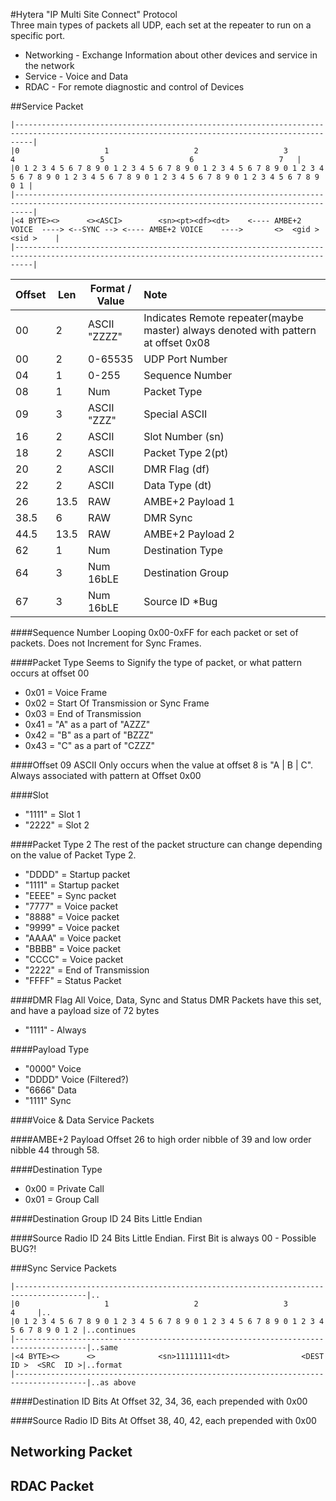 #Hytera "IP Multi Site Connect" Protocol  
Three main types of packets all UDP, each set at the repeater to run on a specific port.
* Networking - Exchange Information about other devices and service in the network
* Service - Voice and Data 
* RDAC - For remote diagnostic and control of Devices

##Service Packet
```
|------------------------------------------------------------------------------------------------------------------------------------------------|
|0                   1                   2                   3                   4                   5                   6                   7   | 
|0 1 2 3 4 5 6 7 8 9 0 1 2 3 4 5 6 7 8 9 0 1 2 3 4 5 6 7 8 9 0 1 2 3 4 5 6 7 8 9 0 1 2 3 4 5 6 7 8 9 0 1 2 3 4 5 6 7 8 9 0 1 2 3 4 5 6 7 8 9 0 1 |
|------------------------------------------------------------------------------------------------------------------------------------------------|
|<4 BYTE><>      <><ASCI>        <sn><pt><df><dt>    <---- AMBE+2 VOICE  ----> <--SYNC --> <---- AMBE+2 VOICE    ---->       <>  <gid ><sid >    |
|------------------------------------------------------------------------------------------------------------------------------------------------|
```


| Offset | Len | Format / Value          |Note               |
| ------ | ------  | --------------------|:----------------- |
|  00    |  2      |   ASCII "ZZZZ"      | Indicates Remote repeater(maybe master) always denoted with pattern at offset 0x08  |
|  00    |  2      |   0-65535           | UDP Port Number   | 
|  04    |  1      |   0-255             | Sequence Number   | 
|  08    |  1      |   Num               | Packet Type       | 
|  09    |  3      |   ASCII "ZZZ"       | Special ASCII     |
|  16    |  2      |   ASCII             | Slot Number  (sn) |
|  18    |  2      |   ASCII             | Packet Type 2(pt) |
|  20    |  2      |   ASCII             | DMR Flag     (df) |
|  22    |  2      |   ASCII             | Data Type    (dt) |
|  26    |  13.5   |   RAW               | AMBE+2 Payload 1  |
|  38.5  |  6      |   RAW               | DMR Sync          |
|  44.5  |  13.5   |   RAW               | AMBE+2 Payload 2  |
|  62    |  1      |   Num               | Destination Type  |
|  64    |  3      |   Num 16bLE         | Destination Group |
|  67    |  3      |   Num 16bLE         | Source ID *Bug    |


####Sequence Number
 Looping 0x00-0xFF for each packet or set of packets. Does not Increment for Sync Frames. 
 
####Packet Type
Seems to Signify the type of packet, or what pattern occurs at offset 00
* 0x01 = Voice Frame
* 0x02 = Start Of Transmission or Sync Frame
* 0x03 = End of Transmission 
* 0x41 = "A" as a part of "AZZZ"
* 0x42 = "B" as a part of "BZZZ"
* 0x43 = "C" as a part of "CZZZ"

####Offset 09 ASCII
Only occurs when the value at offset 8 is "A | B | C". Always associated with pattern at Offset 0x00
          
####Slot
* "1111" = Slot 1
* "2222" = Slot 2

####Packet Type 2
The rest of the packet structure can change depending on the value of Packet Type 2.
* "DDDD" = Startup packet
* "1111" = Startup packet
* "EEEE" = Sync packet  
* "7777" = Voice packet
* "8888" = Voice packet
* "9999" = Voice packet
* "AAAA" = Voice packet
* "BBBB" = Voice packet
* "CCCC" = Voice packet
* "2222" = End of Transmission
* "FFFF" = Status Packet

####DMR Flag
All Voice, Data, Sync and Status DMR Packets have this set, and have a payload size of 72 bytes 
* "1111" - Always
 
####Payload Type
* "0000" Voice
* "DDDD" Voice (Filtered?)
* "6666" Data 
* "1111" Sync 

####Voice & Data Service Packets

####AMBE+2 Payload
Offset 26 to high order nibble of 39 and low order nibble 44 through 58.

####Destination Type
* 0x00 = Private Call 
* 0x01 = Group Call

####Destination Group ID
24 Bits Little Endian

####Source Radio ID
24 Bits Little Endian. First Bit is always 00 - Possible BUG?!

###Sync Service Packets

```
|--------------------------------------------------------------------------------------|..
|0                   1                   2                   3                   4     |..
|0 1 2 3 4 5 6 7 8 9 0 1 2 3 4 5 6 7 8 9 0 1 2 3 4 5 6 7 8 9 0 1 2 3 4 5 6 7 8 9 0 1 2 |..continues
|--------------------------------------------------------------------------------------|..same
|<4 BYTE><>      <>              <sn>11111111<dt>                <DEST ID >  <SRC  ID >|..format
|--------------------------------------------------------------------------------------|..as above
```

####Destination ID
Bits At Offset 32, 34, 36, each prepended with 0x00

####Source Radio ID
Bits At Offset 38, 40, 42, each prepended with 0x00

## Networking Packet ##

## RDAC Packet ##
